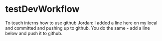 # testDevWorkflow
To teach interns how to use github 
Jordan: I added a line here on my local and committed and pushing up to github. You do the same - add a line below and push it to github.

